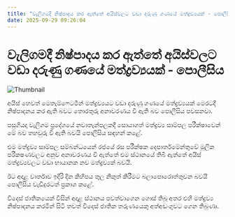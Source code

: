 ```yaml
---
title: "වැලිගමදී නිෂ්පාදය කර ඇත්තේ අයිස්වලට වඩා දරුණු ගණයේ මත්ද්‍රව්‍යයක් - පොලීසි​ය"
date: 2025-09-29 09:26:04
---
```


# වැලිගමදී නිෂ්පාදය කර ඇත්තේ අයිස්වලට වඩා දරුණු ගණයේ මත්ද්‍රව්‍යයක් - පොලීසි​ය

![Thumbnail](https://helakuru.sgp1.cdn.digitaloceanspaces.com/esana/images/lib/ice-drags[1].jpg)

අයිස් හෙවත් මෙතැම්ෆෙටමීන් මත්ද්‍රව්‍ය​යට වඩා දරුණු ගණයේ මත්ද්‍රව්‍ය​යක් මෙරටදී නිෂ්පාදනය කර ඇති බවට තොරතුරු අනාවරණය වී ඇති බව පොලීසිය පවසනවා.

පසුගියදා වැලිගම ප්‍රදේශයේ නවාතැන්පලකදී සොයාගත් මත්ද්‍රව්‍ය සාම්පල පරීක්ෂාවෙන් මේ බව තහවුරු වී ඇති බවයි පොලීසිය සඳහන් කළේ.

එම මත්ද්‍රව්‍ය සාම්පල සම්බන්ධයෙන් රජයේ රස පරීක්ෂක දෙපාර්තමේන්තුවේ මූලික පරීකෂණවලට අනුව අනාවරණය වී ඇත්තේ එම ස්ථානයේ තිබී ඇත්තේ අයිස් මත්ද්‍රව්‍යවලට වඩා භායානක නව මත්ද්‍රව්‍යක් බවයි.

ඊට අදාළ වාර්තාව ඉදිරි දින කිහිපය තුල නිකුත් කිරීමට බලාපොරොත්තුවන බවයි පොලීසිය වැඩිදුරටත් ප්‍රකාශ කළේ.

විදෙස් ජාතිකයෙක් විසින් අදාළ ස්ථානය පවත්වාගෙන ගොස් තිබූ අතර එහි මත්ද්‍රව්‍ය නිෂ්පාදනය කරමින් සිටි තවත් විදෙස් ජාතික තරුණයෙකු අත්අඩංගුවට ගෙන තිබුණා.

